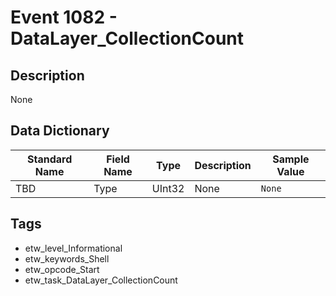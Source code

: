 # Event 1082 - DataLayer_CollectionCount

## Description
None

## Data Dictionary
|Standard Name|Field Name|Type|Description|Sample Value|
|---|---|---|---|---|
|TBD|Type|UInt32|None|`None`|

## Tags
* etw_level_Informational
* etw_keywords_Shell
* etw_opcode_Start
* etw_task_DataLayer_CollectionCount